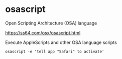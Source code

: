 
# osascript

Open Scripting Architecture (OSA) language


https://ss64.com/osx/osascript.html

Execute AppleScripts and other OSA language scripts


```
osascript -e 'tell app "Safari" to activate'
```